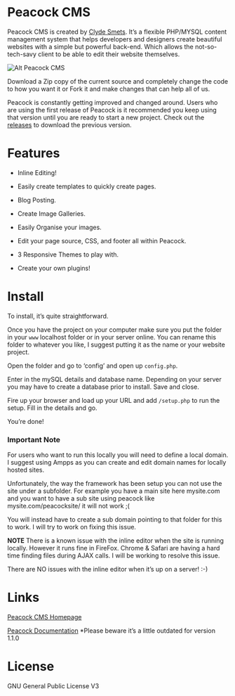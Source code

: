 # Peacock CMS
Peacock CMS is created by [Clyde Smets](http://clydesmets.com). It’s a flexible PHP/MYSQL content management system that helps developers and designers create beautiful websites with a simple but powerful back-end. Which allows the not-so-tech-savy client to be able to edit their website themselves.

![Alt Peacock CMS](http://peacockcms.com/git/img/banner.png)

Download a Zip copy of the current source and completely change the code to how you want it or Fork it and make changes that can help all of us.

Peacock is constantly getting improved and changed around. Users who are using the first release of Peacock is it recommended you keep using that version until you are ready to start a new project. Check out the [releases](https://github.com/csmets/Peacock-CMS/releases) to download the previous version.

# Features
- Inline Editing!

- Easily create templates to quickly create pages.

- Blog Posting.

- Create Image Galleries.

- Easily Organise your images.

- Edit your page source, CSS, and footer all within Peacock.

- 3 Responsive Themes to play with.

- Create your own plugins!

# Install
To install, it’s quite straightforward.

Once you have the project on your computer make sure you put the  folder in your `www` localhost folder or in your server online. You can rename this folder to whatever you like, I suggest putting it as the name or your website project.

Open the folder and go to ‘config’ and open up `config.php`.

Enter in the mySQL details and database name. Depending on your server you may have to create a database prior to install. Save and close.

Fire up your browser and load up your URL and add `/setup.php` to run the setup. Fill in the details and go.

You’re done!

### Important Note
For users who want to run this locally you will need to define a local domain. I suggest using Ampps as you can create and edit domain names for locally hosted sites.

Unfortunately, the way the framework has been setup you can not use the site under a subfolder. For example you have a main site here mysite.com and you want to have a sub site using peacock like mysite.com/peacocksite/ it will not work ;(

You will instead have to create a sub domain pointing to that folder for this to work. I will try to work on fixing this issue.

**NOTE**
There is a known issue with the inline editor when the site is running locally. However it runs fine in FireFox. Chrome & Safari are having a hard time finding files during AJAX calls. I  will be working to resolve this issue. 

There are NO issues with the inline editor when it’s up on a server! :-)

# Links
[Peacock CMS Homepage](http://peacockcms.com)

[Peacock Documentation](http://docs.peacockcms.com) *Please beware it’s a little outdated for version 1.1.0

# License
GNU General Public License V3
